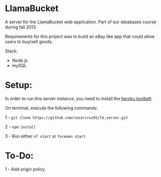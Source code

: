 LlamaBucket
=========

A server for the LlamaBucket web application. Part of our databases course during fall 2013

Requirements for this project was to build an eBay like app that could allow users to buy/sell goods. 

Stack:

- Node.js
- mySQL

Setup:
===

In order to run this server instance, you need to install the [heroku toolbelt](https://toolbelt.heroku.com/)

On terminal, execute the following commands:

1 - `git clone https://github.com/cesarcruz91/lb_server.git` 

2 - `npm install`

3 - Run either `nf start` or `foreman start`

To-Do: 
=====

1 - Add origin policy
